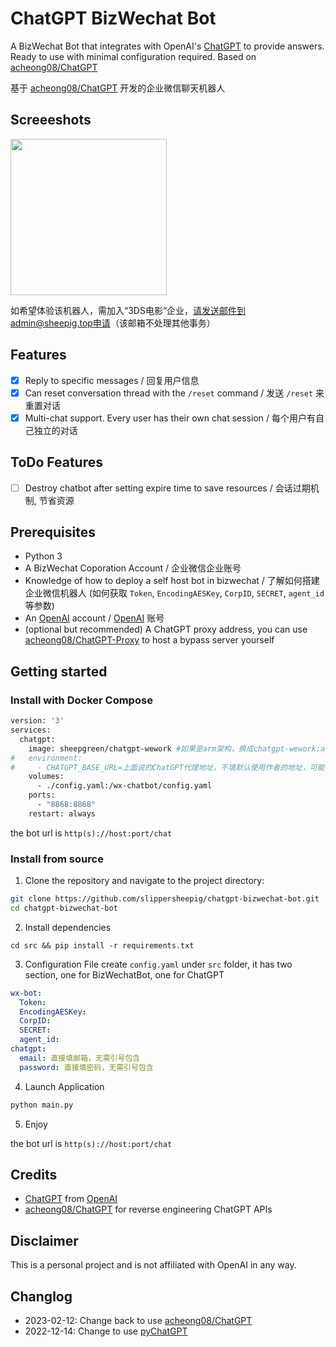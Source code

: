 # ChatGPT BizWechat Bot
A BizWechat Bot that integrates with OpenAI's [ChatGPT](https://openai.com/blog/chatgpt/) to provide answers. Ready to use with minimal configuration required. Based on [acheong08/ChatGPT](https://github.com/acheong08/ChatGPT) 

基于 [acheong08/ChatGPT](https://github.com/acheong08/ChatGPT) 开发的企业微信聊天机器人

## Screeeshots
<img src="https://user-images.githubusercontent.com/4464307/206640973-a9790f2f-2452-4edc-b82f-e37bfface7dd.png" width="250"/>

如希望体验该机器人，需加入“3DS电影”企业，请发送邮件到admin@sheepig.top申请（该邮箱不处理其他事务）

## Features
- [x] Reply to specific messages / 回复用户信息
- [x] Can reset conversation thread with the `/reset` command / 发送 `/reset` 来重置对话
- [x] Multi-chat support. Every user has their own chat session / 每个用户有自己独立的对话

## ToDo Features
- [ ] Destroy chatbot after setting expire time to save resources / 会话过期机制, 节省资源

## Prerequisites
- Python 3
- A BizWechat Coporation Account / 企业微信企业账号
- Knowledge of how to deploy a self host bot in bizwechat / 了解如何搭建企业微信机器人 (如何获取 `Token`, `EncodingAESKey`, `CorpID`, `SECRET`, `agent_id` 等参数)
- An [OpenAI](https://openai.com) account / [OpenAI](https://openai.com) 账号
- (optional but recommended) A ChatGPT proxy address, you can use [acheong08/ChatGPT-Proxy](https://github.com/acheong08/ChatGPT-Proxy) to host a bypass server yourself

## Getting started

### Install with Docker Compose
```bash
version: '3'
services:
  chatgpt:
    image: sheepgreen/chatgpt-wework #如果是arm架构，换成chatgpt-wework:arm
#   environment:
#     - CHATGPT_BASE_URL=上面说的ChatGPT代理地址，不填默认使用作者的地址，可能存在请求频率等限制
    volumes:
      - ./config.yaml:/wx-chatbot/config.yaml
    ports:
      - "8868:8868"
    restart: always
```

the bot url is `http(s)://host:port/chat`

### Install from source
1. Clone the repository and navigate to the project directory:

```bash
git clone https://github.com/slippersheepig/chatgpt-bizwechat-bot.git
cd chatgpt-bizwechat-bot
```

2. Install dependencies
```
cd src && pip install -r requirements.txt
```

3. Configuration File
create `config.yaml` under `src` folder, it has two section, one for BizWechatBot, one for ChatGPT
```yaml
wx-bot:
  Token: 
  EncodingAESKey: 
  CorpID: 
  SECRET: 
  agent_id: 
chatgpt: 
  email: 直接填邮箱，无需引号包含
  password: 直接填密码，无需引号包含
```

4. Launch Application
```python
python main.py
```

5. Enjoy

the bot url is `http(s)://host:port/chat`

## Credits
- [ChatGPT](https://chat.openai.com/chat) from [OpenAI](https://openai.com)
- [acheong08/ChatGPT](https://github.com/acheong08/ChatGPT) for reverse engineering ChatGPT APIs

## Disclaimer
This is a personal project and is not affiliated with OpenAI in any way.

## Changlog
- 2023-02-12: Change back to use [acheong08/ChatGPT](https://github.com/acheong08/ChatGPT) 
- 2022-12-14: Change to use [pyChatGPT](https://github.com/terry3041/pyChatGPT)
